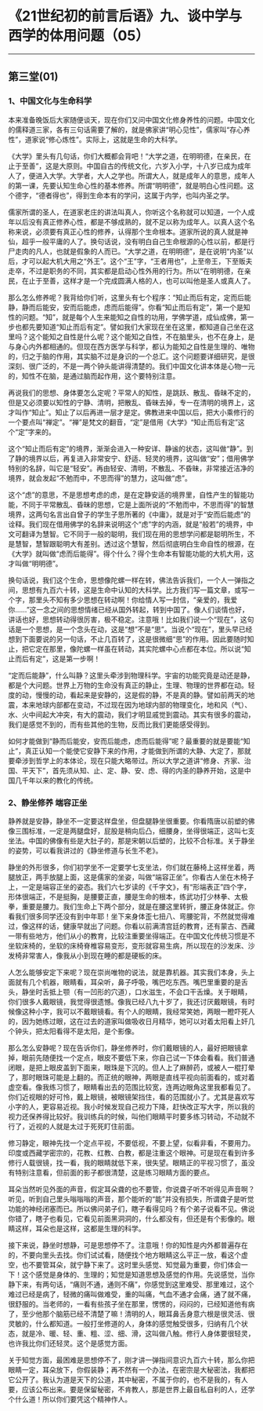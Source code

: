 # 《21世纪初的前言后语》九、谈中学与西学的体用问题（05）

------

## 第三堂(01)

### 1、中国文化与生命科学

本来准备晚饭后大家随便谈天，现在你们又问中国文化修身养性的问题。中国文化的儒释道三家，各有三句话需要了解的，就是佛家讲“明心见性”，儒家叫“存心养性”，道家说“修心炼性”。实际上，这就是生命的大科学。

《大学》里头有几句话，你们大概都会背吧！“大学之道，在明明德，在亲民，在止于至善”，这是大原则。中国自古的传统文化，六岁入小学，十八岁已成为成年人了，便进入大学。大学者，大人之学也。所谓大人，就是成年人的意思，成年人的第一课，先要认知生命心性的基本修养。所谓“明明德”，就是明白心性问题。这个德字，“德者得也”，得到生命本有的学问，这属于内学，也叫内圣之学。

儒家所谓的圣人，在道家老庄的讲法叫真人，你听这个名称就可以知道，一个人成年以后没有真正修养心性，都是不够成熟的，就不足以称为成年人。以真人这个名称来说，必须要有真正心性的修养，认得那个生命根本。道家所说的真人就是神仙，超乎一般平庸的人了。换句话说，没有明白自己生命根源的心性以前，都是行尸走肉的凡人，也就是假象的人而已。“大学之道，在明明德”，是在说明“内圣”以后，才可以起大机大用之“外王”。这个“王”字，“王者用也”，上至帝王，下至贩夫走卒，不过是职务的不同，其实都是启动心性外用的行为。所以“在明明德，在亲民，在止于至善，这样才是一个完成圆满人格的人，也可以叫他是圣人或真人了。

那么怎么修养呢？我背给你们听，这里头有七个程序：“知止而后有定，定而后能静，静而后能安，安而后能虑，虑而后能得”。你看“知止而后有定”，第一个是知性的问题。“知”，就是每个人生来能知之自性的功用，学佛学道，成仙成佛，第一步也都先要知道“知止而后有定”。譬如我们大家现在坐在这里，都知道自己坐在这里吗？这个能知之自性是什么呢？这个能知之自性，不在脑里头，也不在身上，是与身心内外都相通的。但现在西方医学与科学，都认为能知之自性是生理的、唯物的，归之于脑的作用，其实脑不过是身识的一个总汇。这个问题要详细研究，是很深刻、很广泛的，不是一两个钟头能讲得清楚的。我们中国文化讲本体是心物一元的，知性不在脑，是通过脑而起作用，这个要特别注意。

再说我们的思想、身体要怎么定呢？平常人的知性，是跳跃、散乱、昏昧不定的，但是又必须要以知性的宁静、清明，把散乱、昏昧去掉，专一在清明的境界上，这才叫作“知止”。知止了以后再进一层才是定。佛教进来中国以后，把大小乘修行的一个要点叫“禅定”。“禅”是梵文的翻音，“定”是借用《大学》“知止而后有定”这个“定”字来的。

这个“知止而后有定”的境界，渐渐会进入一种安详、静谧的状态，这叫做“静”。到了静的境界以后，再复进入非常安宁、舒适、轻灵的境界，这叫做“安”；借用佛学特别的名辞，叫它是“轻安”。再由轻安、清明，不散乱、不昏昧，非常接近洁净的境界，就会发起“不勉而中，不思而得”的慧力，这叫做“虑”。

这个“虑”的意思，不是思想考虑的虑，是在定静安适的境界里，自性产生的智能功能，不同于平常散乱、昏昧的思想，它是上面所说的“不勉而中，不思而得”的智慧境界，这两句名言出自曾子的学生子思所著的《中庸》，就是对于“安而后能虑”的诠释。我们现在借用佛学的名辞来说明这个“虑”字的内涵，就是“般若”的境界，中文可翻译为慧智。它不同于一般的聪明，我们现在用的思想学问都是聪明所生，不是慧智，慧智跟聪明大有差别。透过这个慧智，然后彻底明白生命自性的根源，在《大学》就叫做“虑而后能得”。得个什么？得个生命本有智能功能的大机大用，这才叫做“明明德”。

换句话说，我们这个生命，思想像陀螺一样在转，佛法告诉我们，一个人一弹指之间，思想有九百六十转，这是生命中认知的大科学。比方我们写一篇文章，或写一个字，那里头不知有多少思想在转动啊！你给情人写一封信，“亲爱的，我爱你……”这一念之间的思想情绪已经从国外转起，转到中国了。像人们谈情也好，讲话也好，思想转动得很厉害，极不稳定。注意哦！比如我们说一个“现在”，这句话是一个思想，是一个念头在动，这是“想”不是“思”。当说个“现在”，里头早已经想到下面要说的另一句话，不止几百转了，这是很微细“思”的作用。因此要随时知止，把它定在那里，像陀螺一样虽在转动，其实陀螺中心点都在本位。所以说“知止而后有定”，这是第一步啊！

“定而后能静”，什么叫静？这里头牵涉到物理科学。宇宙的功能究竟是动还是静，都是个大问题。世界上万物的生命没有真正的静止，生理、物理的世界都在动。轻度的动，慢慢的动，看起来是安静的，这是假的静，不是真的静。譬如前两天的地震，本来地球内部都在变动，不过现在因为地球内部的物理变化，地和风（气）、水、火中间起大冲突，有大的震动，我们才明显戚觉到震动。其实有很多的震动，我们是感觉不到的，而有些其他的生物，反而比我们更能感受得到。

如何才能做到“静而后能安，安而后能虑，虑而后能得”呢？最重要的就是要能“知止”，真正认知一个能使它安静下来的作用，才能做到所谓的大静、大定了，那就要牵涉到哲学上的本体论，现在只能大略带过。所以大学之道讲“修身、齐家、治国、平天下”，首先须从知、止、定、静、安、虑、得的内圣的静养开始，这是中国几千年以来的教化的传统。

### 2、静坐修养 端容正坐

静养就是安静，静坐不一定要这样盘坐，但盘腿静坐很重要。你看隋唐以前塑的佛像三围标准，一定是两腿盘好，屁股是稍向后凸，细腰身，坐得很端正，这叫七支坐法。中国的佛像有些是大肚子的，那是宋朝以后塑的，比较不合标准。关于静坐的姿势，可以看我讲过的《静坐修道与长生不老》。

静坐的外形很多，你们初学坐不一定要学七支坐法，你们就在藤椅上这样坐着，两腿放正，两手放腿上面，这是儒家的坐姿，叫做“端容正坐”。你看古人坐在木椅子上，一定是端容正坐的姿态。我们六七岁读的《千字文》，有“形端表正”四个字，形体很端正，不是挺胸，是腰要正直，腰是生命的根本，练武功打少林拳、太极拳，重要是腰力。我们生命上下两个部分，就是在腰这里转折，腰正身体就正。你看我们很多同学还没有到中年耶！坐下来身体歪七扭八、弯腰驼背，不然就觉得难过，像这样的话，健康早就出了问题。你看以前满清宫廷的教育，还有蒙古、西藏一带有些地方，他们从小的教育，比较注重要坐得端正。在中国文化传统习惯是不坐软床椅的，坐软的床椅脊椎容易变形，变形就容易生病，所以现在的沙发床、沙发椅非常害人，像我从小到现在睡的都是硬板的床。

人怎么能够安定下来呢？现在崇尚唯物的说法，就是靠机器。其实我们本身，头上面就有几个机器，眼睛看，耳朵听，鼻子呼吸，嘴巴吃东西。嘴巴里重要的是舌头，静坐时舌抵上颚（有一凹形的穴道），口水滋生，不会口干舌燥。关于眼睛，你们很多人戴眼镜，我觉得很遗憾。像我已经八九十岁了，我还讨厌戴眼镜，有时候像这种小字，我可以不戴眼镜看。有个人的眼睛，我经常笑她，两眼一瞪吓死人的，因为她练过眼，这在过去的道家叫做吸收日月精华，她可以对着太阳看上奸几个钟头，把太阳看得不是太阳，是个影像。

那么怎么安静呢？现在告诉你们，静坐修养时，你们戴眼镜的人，最好把眼镜拿掉，眼前先随便找一个定点，眼皮不要低下来，你自己试一下体会看看。我们普通闭眼，是把上眼皮盖到下面来，眼珠是下沉的。但人上了麻醉药，或被人一棍打晕了，那时眼珠可能是上翻的。而正统的眼神，两眼是直线平视向前面看的，或对着虚空看。像我练习惯了，眼睛看出去的范围比较宽，连两边眼角这里我都看见了。你们近视眼的好可怜，戴上眼镜，被眼镜架挡住，看的范围就小了。尤其是喜欢写小字的人，更容易近视。我小时候发现自己视力下降，赶快改正写大字，所以我的视力还保养得比较好。我训练兵的时候，叫他们眼睛平时要多练习转动，不动就不行了，近视的人就是太过于死死盯住前面。

修习静定，眼神先找一个定点平视，不要低视，不要上望，似看非看，不要用力。印度或西藏学密宗的，花教、红教、白教，都是注重这个眼神。可是现在看到许多修行人载很镜，找一看，我的眼睛就低下来，很失望。眼睛正的平视习惯了，虽没有特别注意看，但前面的影子都很清楚，这是练习眼睛方面的要点。

耳朵当然听见外面的声音，假定耳朵聋的也不要管，你说聋子听不听得见声音啊？听见，听到自己里头嗡嗡嗡的声音，那个能听的“能”并没有损失，所谓聋子是听觉功能的神经闭塞而已。所以佛问弟子们，瞎子看得见吗？有个弟子说看不见。佛说你错了，瞎子也看见，它看见前面黑洞洞的，什么都没有，但还是有个影像的。眼睛这样，耳朵也是这样，这都是生理的科学。

接下来说，静坐时想静，可是思想停不了。注意哦！你的知性是内外都普遍存在的，不要向里头去找。你们试试看，随便找个地方眼睛这么平正一放，看这个虚空，也不要管耳朵，就宁静下来了。这时里头感觉、知觉最为重要，你们体会一下！这个感觉是身体的、生理的；知觉是知道思想及感觉的作用。先说感觉，当你静下来，有两句话，“痛则不通，通则不痛”，你感觉到这里难受、那里难过，这个难过已经是病了，轻微的痛叫做难受，重的叫痛，气血不通才会痛，通了就不痛，很舒服的。当老师的，一看有些孩子坐在那里，愣愣的，闷闷的，已经知道他有病了，至少他那个脑筋已经不清楚了嘛！清明的人，眼耳鼻舌身意六根是很灵活、很灵敏的，什么都知道。一般打坐修道的人，身体的感觉触受很多，归纳有几个状态，就是冷、暖、轻、重、粗、涩、细、滑，这叫做八触。修行人身体要很轻灵，也许我比你们还轻灵。这个是感觉方面。

关于知觉方面，最困难是思想停不了，刚才讲一弹指间意识九百六十转，那么你把眼睛一定，耳朵放下，你假装静；再不然有一个办法，在密宗是大秘密法，我都把它公开了。我认为道是天下的公道，其中秘密，不属于你的，也不是我的，有人要，应该公布出来。要是保留秘密，不肯教人，那是世界上最自私自利的人，还学个什么道！所以你们要凭这个精神作人。


